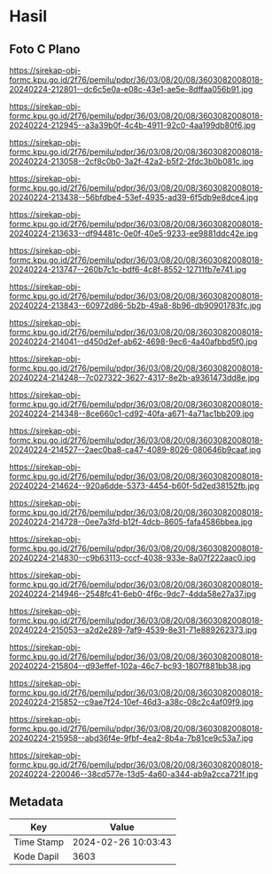 # Hasil

## Foto C Plano

https://sirekap-obj-formc.kpu.go.id/2f76/pemilu/pdpr/36/03/08/20/08/3603082008018-20240224-212801--dc6c5e0a-e08c-43e1-ae5e-8dffaa056b91.jpg

https://sirekap-obj-formc.kpu.go.id/2f76/pemilu/pdpr/36/03/08/20/08/3603082008018-20240224-212945--a3a39b0f-4c4b-4911-92c0-4aa199db80f6.jpg

https://sirekap-obj-formc.kpu.go.id/2f76/pemilu/pdpr/36/03/08/20/08/3603082008018-20240224-213058--2cf8c0b0-3a2f-42a2-b5f2-2fdc3b0b081c.jpg

https://sirekap-obj-formc.kpu.go.id/2f76/pemilu/pdpr/36/03/08/20/08/3603082008018-20240224-213438--56bfdbe4-53ef-4935-ad39-6f5db9e8dce4.jpg

https://sirekap-obj-formc.kpu.go.id/2f76/pemilu/pdpr/36/03/08/20/08/3603082008018-20240224-213633--df94481c-0e0f-40e5-9233-ee9881ddc42e.jpg

https://sirekap-obj-formc.kpu.go.id/2f76/pemilu/pdpr/36/03/08/20/08/3603082008018-20240224-213747--260b7c1c-bdf6-4c8f-8552-12711fb7e741.jpg

https://sirekap-obj-formc.kpu.go.id/2f76/pemilu/pdpr/36/03/08/20/08/3603082008018-20240224-213843--60972d86-5b2b-49a8-8b96-db90901783fc.jpg

https://sirekap-obj-formc.kpu.go.id/2f76/pemilu/pdpr/36/03/08/20/08/3603082008018-20240224-214041--d450d2ef-ab62-4698-9ec6-4a40afbbd5f0.jpg

https://sirekap-obj-formc.kpu.go.id/2f76/pemilu/pdpr/36/03/08/20/08/3603082008018-20240224-214248--7c027322-3627-4317-8e2b-a9361473dd8e.jpg

https://sirekap-obj-formc.kpu.go.id/2f76/pemilu/pdpr/36/03/08/20/08/3603082008018-20240224-214348--8ce660c1-cd92-40fa-a671-4a71ac1bb209.jpg

https://sirekap-obj-formc.kpu.go.id/2f76/pemilu/pdpr/36/03/08/20/08/3603082008018-20240224-214527--2aec0ba8-ca47-4089-8026-080646b9caaf.jpg

https://sirekap-obj-formc.kpu.go.id/2f76/pemilu/pdpr/36/03/08/20/08/3603082008018-20240224-214624--920a6dde-5373-4454-b60f-5d2ed38152fb.jpg

https://sirekap-obj-formc.kpu.go.id/2f76/pemilu/pdpr/36/03/08/20/08/3603082008018-20240224-214728--0ee7a3fd-b12f-4dcb-8605-fafa4586bbea.jpg

https://sirekap-obj-formc.kpu.go.id/2f76/pemilu/pdpr/36/03/08/20/08/3603082008018-20240224-214830--c9b63113-cccf-4038-933e-8a07f222aac0.jpg

https://sirekap-obj-formc.kpu.go.id/2f76/pemilu/pdpr/36/03/08/20/08/3603082008018-20240224-214946--2548fc41-6eb0-4f6c-9dc7-4dda58e27a37.jpg

https://sirekap-obj-formc.kpu.go.id/2f76/pemilu/pdpr/36/03/08/20/08/3603082008018-20240224-215053--a2d2e289-7af9-4539-8e31-71e889262373.jpg

https://sirekap-obj-formc.kpu.go.id/2f76/pemilu/pdpr/36/03/08/20/08/3603082008018-20240224-215804--d93effef-102a-46c7-bc93-1807f881bb38.jpg

https://sirekap-obj-formc.kpu.go.id/2f76/pemilu/pdpr/36/03/08/20/08/3603082008018-20240224-215852--c9ae7f24-10ef-46d3-a38c-08c2c4af09f9.jpg

https://sirekap-obj-formc.kpu.go.id/2f76/pemilu/pdpr/36/03/08/20/08/3603082008018-20240224-215958--abd36f4e-9fbf-4ea2-8b4a-7b81ce9c53a7.jpg

https://sirekap-obj-formc.kpu.go.id/2f76/pemilu/pdpr/36/03/08/20/08/3603082008018-20240224-220046--38cd577e-13d5-4a60-a344-ab9a2cca721f.jpg


## Metadata

| Key        | Value               |
| ---------- | ------------------- |
| Time Stamp | 2024-02-26 10:03:43 |
| Kode Dapil | 3603                |



